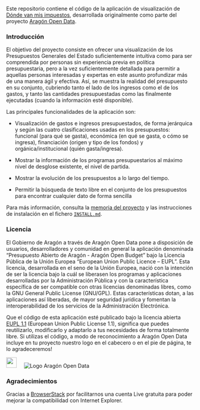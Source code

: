 Este repositorio contiene el código de la aplicación de visualización de [Dónde van mis impuestos][1], desarrollada originalmente como parte del proyecto [Aragón Open Data][3].

### Introducción
El objetivo del proyecto consiste en ofrecer una visualización de los Presupuestos Generales del Estado suficientemente intuitiva como para ser comprendida por personas sin experiencia previa en política presupuestaria, pero a la vez suficientemente detallada para permitir a aquellas personas interesadas y expertas en este asunto profundizar más de una manera ágil y efectiva. Así, se muestra la realidad del presupuesto en su conjunto, cubriendo tanto el lado de los ingresos como el de los gastos, y tanto las cantidades presupuestadas como las finalmente ejecutadas (cuando la información esté disponible).

Las principales funcionalidades de la aplicación son:

 * Visualización de gastos e ingresos presupuestados, de forma jerárquica y según las cuatro clasificaciones usadas en los presupuestos: funcional (para qué se gasta), económica (en qué se gasta, o cómo se ingresa), financiación (origen y tipo de los fondos) y orgánica/institucional (quién gasta/ingresa).

 * Mostrar la información de los programas presupuestarios al máximo nivel de desglose existente, el nivel de partida.

 * Mostrar la evolución de los presupuestos a lo largo del tiempo.

 * Permitir la búsqueda de texto libre en el conjunto de los presupuestos para encontrar cualquier dato de forma sencilla

Para más información, consulta la [memoria del proyecto](docs/Memoria%20Fase%201.pdf) y las instrucciones de instalación en el fichero [`INSTALL.md`](INSTALL.md).

[1]: https://presupuesto.aragon.es
[3]: https://opendata.aragon.es/

### Licencia

El Gobierno de Aragón a través de Aragón Open Data pone a disposición de usuarios, desarrolladores y comunidad en general la aplicación denominada “Presupuesto Abierto de Aragón - Aragón Open Budget” bajo la Licencia Pública de la Unión Europea “European Union Public Licence – EUPL”. Esta licencia, desarrollada en el seno de la Unión Europea, nació con la intención de ser la licencia bajo la cuál se liberasen los programas y aplicaciones desarrolladas por la Administración Pública y con la característica específica de ser compatible con otras licencias denominadas libres, como la GNU General Public License (GNU/GPL). Estas características dotan, a las aplicaciones así liberadas, de mayor seguridad jurídica y fomentan la interoperabilidad de los servicios de la Administración Electrónica.

Que el código de esta aplicación esté publicado bajo la licencia abierta [EUPL 1.1][2] (European Union Public License 1.1), significa que puedes reutilizarlo, modificarlo y adaptarlo a tus necesidades de forma totalmente libre. Si utilizas el código, a modo de reconocimiento a Aragón Open Data incluye en tu proyecto nuestro logo en el cabecero o en el pie de página, te lo agradeceremos!

<img src="https://presupuesto.aragon.es/static/assets/logo-gobierno-aragon.png" height="28px" /><span>&nbsp;&nbsp;&nbsp;&nbsp;&nbsp;</span>![Logo Aragón Open Data](budget_app/static/assets/logoAragonOpenData.png)

[2]: https://joinup.ec.europa.eu/software/page/eupl

### Agradecimientos

Gracias a <a href="https://www.browserstack.com">BrowserStack</a> por facilitarnos una cuenta Live gratuita para poder mejorar la compatibilidad con Internet Explorer.
